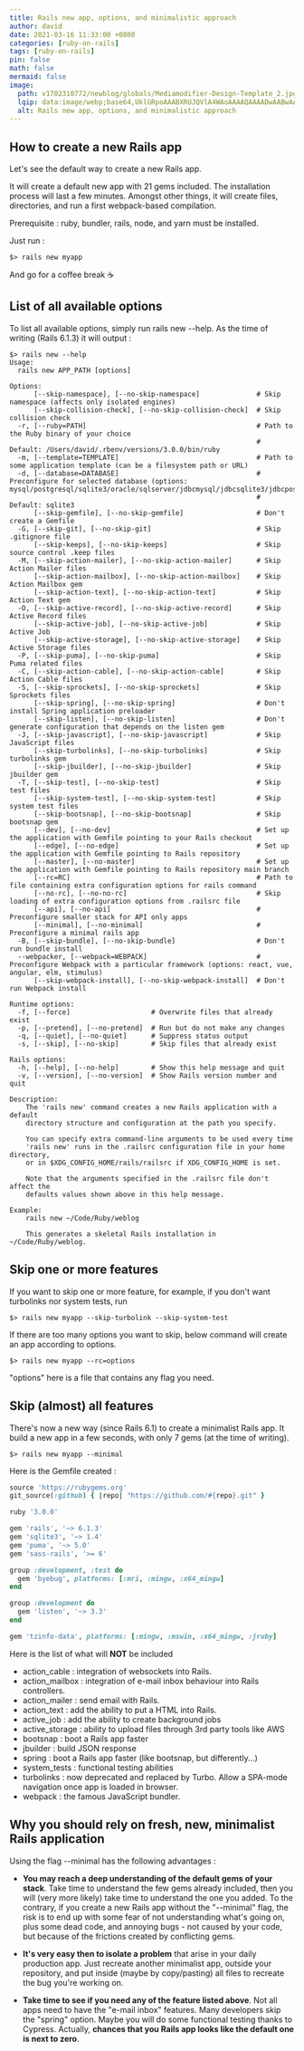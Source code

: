 ```yaml
---
title: Rails new app, options, and minimalistic approach
author: david
date: 2021-03-16 11:33:00 +0800
categories: [ruby-on-rails]
tags: [ruby-on-rails]
pin: false
math: false
mermaid: false
image:
  path: v1702310772/newblog/globals/Mediamodifier-Design-Template_2.jpg
  lqip: data:image/webp;base64,UklGRpoAAABXRUJQVlA4WAoAAAAQAAAADwAABwAAQUxQSDIAAAARL0AmbZurmr57yyIiqE8oiG0bejIYEQTgqiDA9vqnsUSI6H+oAERp2HZ65qP/VIAWAFZQOCBCAAAA8AEAnQEqEAAIAAVAfCWkAALp8sF8rgRgAP7o9FDvMCkMde9PK7euH5M1m6VWoDXf2FkP3BqV0ZYbO6NA/VFIAAAA
  alt: Rails new app, options, and minimalistic approach
---
```


## How to create a new Rails app

Let's see the default way to create a new Rails app.

It will create a default new app with 21 gems included. The installation process will last a few minutes. Amongst other things, it will create files, directories, and run a first webpack-based compilation.

Prerequisite : ruby, bundler, rails, node, and yarn must be installed.

Just run :
 
```shell
$> rails new myapp
```

And go for a coffee break ☕

## List of all available options

To list all available options, simply run rails new --help. As the time of writing (Rails 6.1.3) it will output :

```shell
$> rails new --help
Usage:
  rails new APP_PATH [options]

Options:
      [--skip-namespace], [--no-skip-namespace]              # Skip namespace (affects only isolated engines)
      [--skip-collision-check], [--no-skip-collision-check]  # Skip collision check
  -r, [--ruby=PATH]                                          # Path to the Ruby binary of your choice
                                                             # Default: /Users/david/.rbenv/versions/3.0.0/bin/ruby
  -m, [--template=TEMPLATE]                                  # Path to some application template (can be a filesystem path or URL)
  -d, [--database=DATABASE]                                  # Preconfigure for selected database (options: mysql/postgresql/sqlite3/oracle/sqlserver/jdbcmysql/jdbcsqlite3/jdbcpostgresql/jdbc)
                                                             # Default: sqlite3
      [--skip-gemfile], [--no-skip-gemfile]                  # Don't create a Gemfile
  -G, [--skip-git], [--no-skip-git]                          # Skip .gitignore file
      [--skip-keeps], [--no-skip-keeps]                      # Skip source control .keep files
  -M, [--skip-action-mailer], [--no-skip-action-mailer]      # Skip Action Mailer files
      [--skip-action-mailbox], [--no-skip-action-mailbox]    # Skip Action Mailbox gem
      [--skip-action-text], [--no-skip-action-text]          # Skip Action Text gem
  -O, [--skip-active-record], [--no-skip-active-record]      # Skip Active Record files
      [--skip-active-job], [--no-skip-active-job]            # Skip Active Job
      [--skip-active-storage], [--no-skip-active-storage]    # Skip Active Storage files
  -P, [--skip-puma], [--no-skip-puma]                        # Skip Puma related files
  -C, [--skip-action-cable], [--no-skip-action-cable]        # Skip Action Cable files
  -S, [--skip-sprockets], [--no-skip-sprockets]              # Skip Sprockets files
      [--skip-spring], [--no-skip-spring]                    # Don't install Spring application preloader
      [--skip-listen], [--no-skip-listen]                    # Don't generate configuration that depends on the listen gem
  -J, [--skip-javascript], [--no-skip-javascript]            # Skip JavaScript files
      [--skip-turbolinks], [--no-skip-turbolinks]            # Skip turbolinks gem
      [--skip-jbuilder], [--no-skip-jbuilder]                # Skip jbuilder gem
  -T, [--skip-test], [--no-skip-test]                        # Skip test files
      [--skip-system-test], [--no-skip-system-test]          # Skip system test files
      [--skip-bootsnap], [--no-skip-bootsnap]                # Skip bootsnap gem
      [--dev], [--no-dev]                                    # Set up the application with Gemfile pointing to your Rails checkout
      [--edge], [--no-edge]                                  # Set up the application with Gemfile pointing to Rails repository
      [--master], [--no-master]                              # Set up the application with Gemfile pointing to Rails repository main branch
      [--rc=RC]                                              # Path to file containing extra configuration options for rails command
      [--no-rc], [--no-no-rc]                                # Skip loading of extra configuration options from .railsrc file
      [--api], [--no-api]                                    # Preconfigure smaller stack for API only apps
      [--minimal], [--no-minimal]                            # Preconfigure a minimal rails app
  -B, [--skip-bundle], [--no-skip-bundle]                    # Don't run bundle install
  --webpacker, [--webpack=WEBPACK]                           # Preconfigure Webpack with a particular framework (options: react, vue, angular, elm, stimulus)
      [--skip-webpack-install], [--no-skip-webpack-install]  # Don't run Webpack install

Runtime options:
  -f, [--force]                    # Overwrite files that already exist
  -p, [--pretend], [--no-pretend]  # Run but do not make any changes
  -q, [--quiet], [--no-quiet]      # Suppress status output
  -s, [--skip], [--no-skip]        # Skip files that already exist

Rails options:
  -h, [--help], [--no-help]        # Show this help message and quit
  -v, [--version], [--no-version]  # Show Rails version number and quit

Description:
    The 'rails new' command creates a new Rails application with a default
    directory structure and configuration at the path you specify.

    You can specify extra command-line arguments to be used every time
    'rails new' runs in the .railsrc configuration file in your home directory,
    or in $XDG_CONFIG_HOME/rails/railsrc if XDG_CONFIG_HOME is set.

    Note that the arguments specified in the .railsrc file don't affect the
    defaults values shown above in this help message.

Example:
    rails new ~/Code/Ruby/weblog

    This generates a skeletal Rails installation in ~/Code/Ruby/weblog.
```

## Skip one or more features

If you want to skip one or more feature, for example, if you don't want turbolinks nor system tests, run

```shell
$> rails new myapp --skip-turbolink --skip-system-test
```

If there are too many options you want to skip, below command will create an app according to options. 

```shell
$> rails new myapp --rc=options
```

"options" here is a file that contains any flag you need.

## Skip (almost) all features

There's now a new way (since Rails 6.1) to create a minimalist Rails app. It build a new app in a few seconds, with only 7 gems (at the time of writing).
```shell
$> rails new myapp --minimal
```

Here is the Gemfile created :
```ruby
source 'https://rubygems.org'
git_source(:github) { |repo| "https://github.com/#{repo}.git" }

ruby '3.0.0'

gem 'rails', '~> 6.1.3'
gem 'sqlite3', '~> 1.4'
gem 'puma', '~> 5.0'
gem 'sass-rails', '>= 6'

group :development, :test do
  gem 'byebug', platforms: [:mri, :mingw, :x64_mingw]
end

group :development do
  gem 'listen', '~> 3.3'
end

gem 'tzinfo-data', platforms: [:mingw, :mswin, :x64_mingw, :jruby]

```

Here is the list of what will **NOT** be included 

 - action_cable : integration of websockets into Rails.
 - action_mailbox : integration of e-mail inbox behaviour into Rails controllers.
 - action_mailer : send email with Rails. 
 - action_text : add the ability to put a HTML into Rails.
 - active_job : add the ability to create background jobs
 - active_storage : ability to upload files through 3rd party tools like AWS
 - bootsnap : boot a Rails app faster
 - jbuilder : build JSON response
 - spring : boot a Rails app faster (like bootsnap, but differently...)
 - system_tests : functional testing abilities
 - turbolinks : now deprecated and replaced by Turbo. Allow a SPA-mode navigation once app is loaded in browser.
 - webpack : the famous JavaScript bundler.

## Why you should rely on fresh, new, minimalist Rails application

Using the flag --minimal has the following advantages :

 - **You may reach a deep understanding of the default gems of your stack**. Take time to understand the few gems already included, then you will (very more likely) take time to understand the one you added. To the contrary, if you create a new Rails app without the "--minimal" flag, the risk is to end up with some fear of not understanding what's going on, plus some dead code, and annoying bugs - not caused by your code, but because of the frictions created by conflicting gems.
 
 - **It's very easy then to isolate a problem** that arise in your daily production app. Just recreate another minimalist app, outside your repository, and put inside (maybe by copy/pasting) all files to recreate the bug you're working on.

-  **Take time to see if you need any of the feature listed above**. Not all apps need to have the "e-mail inbox" features. Many developers skip the "spring" option. Maybe you will do some functional testing thanks to Cypress. Actually, **chances that you Rails app looks like the default one is next to zero**.